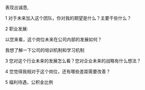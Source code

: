 表现出诚恳,

1  对于未来加入这个团队，你对我的期望是什么？主要干些什么？

2  职业发展:

  以您来看，这个岗位未来在公司内部的发展如何？
  
  我想了解一下公司的培训机制和学习机制

3  您对这个行业未来的发展怎么看？您对企业未来的战略有什么想法？

4  您觉得我相对于这个岗位，还有哪些差距需要改善？

5  福利待遇，公积金比例


